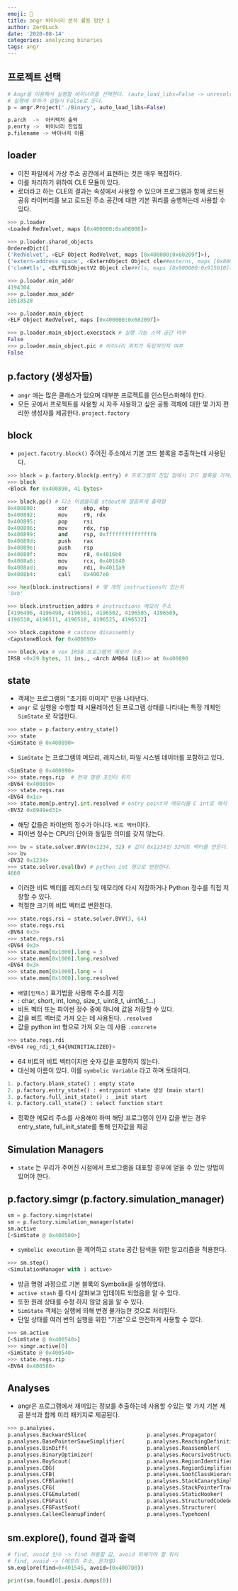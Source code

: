 ```yaml
---
emoji: 🤬
title: angr 바이너리 분석 활용 방안 1
author: Zer0Luck
date: '2020-08-14'
categories: analyzing binaries
tags: angr
---
```


## 프로젝트 선택

```python
# Angr을 이용해서 실행할 바이너리를 선택한다. (auto_load_libs=False -> unresolved)
# 실행에 부하가 걸릴시 False로 둔다.
p = angr.Project('./Binary', auto_load_libs=False)

p.arch  ->  아키텍처 출력
p.enrty ->  바이너리 진입점 
p.filename -> 바이너리 이름

```

## loader

- 이진 파일에서 가상 주소 공간에서 표현하는 것은 매우 복잡하다.
- 이를 처리하기 위하여 CLE 모듈이 있다.
- 로더라고 하는 CLE의 결과는 속성에서 사용할 수 있으며  프로그램과 함께 로드된 공유 라이버리를 보고 로드된 주소 공간에 대한 기본 쿼리를 숭행하는데 사용할 수 있다.

```python
>>> p.loader
<Loaded RedVelvet, maps [0x400000:0xa08000]>

>>> p.loader.shared_objects
OrderedDict([
('RedVelvet', <ELF Object RedVelvet, maps [0x400000:0x60209f]>),
('extern-address space', <ExternObject Object cle##externs, maps [0x800000:0x808000]>),
('cle##tls', <ELFTLSObjectV2 Object cle##tls, maps [0x900000:0x915010]>)])

>>> p.loader.min_addr
4194304
>>> p.loader.max_addr
10518528

>>> p.loader.main_object
<ELF Object RedVelvet, maps [0x400000:0x60209f]>

>>> p.loader.main_object.execstack # 실행 가능 스택 공간 여부
False
>>> p.loader.main_object.pic # 바이너리 위치가 독립적인지 여부
False

```

## p.factory (생성자들)

- `angr` 에는 많은 클래스가 있으며 대부분 프로젝트를 인스턴스화해야 한다.
- 모든 곳에서 프로젝트를 사용할 시 자주 사용하고 싶은 공통 객체에 대한 몇 가지 편리한 생성자를 제공한다. `project.factory`

## block

- `poject.facotry.block()` 주어진 주소에서 기본 코드 블록을 추출하는데 사용된다.

```python
>>> block = p.factory.block(p.entry) # 프로그램의 진입 점에서 코드 블록을 가져온다.
>>> block
<Block for 0x400890, 41 bytes>

>>> block.pp() # 디스 어셈블리를 stdout에 깔끔하게 출력함
0x400890:       xor     ebp, ebp
0x400892:       mov     r9, rdx
0x400895:       pop     rsi
0x400896:       mov     rdx, rsp
0x400899:       and     rsp, 0xfffffffffffffff0
0x40089d:       push    rax
0x40089e:       push    rsp
0x40089f:       mov     r8, 0x4016b0
0x4008a6:       mov     rcx, 0x401640
0x4008ad:       mov     rdi, 0x4011a9
0x4008b4:       call    0x4007e0

>>> hex(block.instructions) # 몇 개의 instructions이 있는지
'0xb'

>>> block.instruction_addrs # instructions 메모리 주소
[4196496, 4196498, 4196501, 4196502, 4196505, 4196509,
4196510, 4196511, 4196518, 4196525, 4196532]

>>> block.capstone # castone disassembly
<CapstoneBlock for 0x400890>

>>> block.vex # vex IRSB 프로그램의 메모리 주소
IRSB <0x29 bytes, 11 ins., <Arch AMD64 (LE)>> at 0x400890

```

## state

- 객체는 프로그램의 "초기화 이미지" 만을 나타낸다.
- `angr` 로 실행을 수행할 때 시뮬레이션 된 프로그램 상태를 나타내는 특정 개체인 `SimState` 로 작업한다.

```python
>>> state = p.factory.entry_state()
>>> state
<SimState @ 0x400890>
```

- `SimState` 는 프로그램의 메모리, 레지스터, 파일 시스템 데이터를 포함하고 있다.

```python
<SimState @ 0x400890>
>>> state.regs.rip  # 현재 명령 포인터 위치
<BV64 0x400890>
>>> state.regs.rax
<BV64 0x1c>
>>> state.mem[p.entry].int.resolved # entry point의 메모리를 C int로 해석
<BV32 0x8949ed31>
```

- 해당 값들은 파이썬의 정수가 아니다. `비트 벡터`이다.
- 파이썬 정수는 CPU의 단어와 동일한 의미를 갖지 않는다.

```python
>>> bv = state.solver.BVV(0x1234, 32) # 값이 0x1234인 32비트 벡터를 만든다.
>>> bv
<BV32 0x1234>
>>> state.solver.eval(bv) # python int 형으로 변환한다.
4660
```

- 이러한 비트 벡터를 레지스터 및 메모리에 다시 저장하거나 Python 정수를 직접 저장할 수 있다.
- 적절한 크기의 비트 벡터로 변환된다.

```python
>>> state.regs.rsi = state.solver.BVV(3, 64)
>>> state.regs.rsi
<BV64 0x3>
>>> state.regs.rsi
<BV64 0x3>
>>> state.mem[0x1000].long = 3
>>> state.mem[0x1000].long.resolved
<BV64 0x3>
>>> state.mem[0x1000].long = 4
>>> state.mem[0x1000].long.resolved
```

- `배열[인덱스]` 표기법을 사용해 주소를 지정
- <type> : char, short, int, long, size_t, uint8_t, uint16_t...)
- 비트 벡터 또는 파이썬 정수 중에 하나에 값을 저장할 수 있다.
- 값을 비트 벡터로 가져 오는 데 사용된다. `.resolved`
- 값을 python int 형으로 가져 오는 데 사용 `.concrete`

```python
>>> state.regs.rdi
<BV64 reg_rdi_1_64{UNINITIALIZED}>
```

- 64 비트의 비트 벡터이지만 숫자 값을 포함하지 않는다.
- 대신에 이름이 있다. 이를 `symbolic Variable` 라고 하며 토대이다.

```python
1. p.factory.blank_state() : empty state
2. p.factory.entry_state() : entrypoint state 생성 (main start)
3. p.factory.full_init_state() : _init start
4. p.factory.call_state() : select function start
```

- 정확한 메모리 주소를 사용해야 하며 해당 프로그램이 인자 값을 받는 경우 entry_state,
full_init_state를 통해 인자값을 제공

## Simulation Managers

- `state` 는 우리가 주어진 시점에서 프로그램을 대표할 경우에 얻을 수 있는 방법이 있어야  한다.

## p.factory.simgr (p.factory.simulation_manager)

```python
sm = p.factory.simgr(state)
sm = p.factory.simulation_manager(state)
sm.active
[<SimState @ 0x400580>]
```

- `symbolic execution` 을 제어하고 `state` 공간 탐색을 위한 알고리즘을 적용한다.

```python
>>> sm.step()
<SimulationManager with 1 active>
```

- 방금 명령 과정으로 기본 블록의 Symbolix을 실행하였다.
- `active stash` 를 다시 살펴보고 업데이트 되었음을 알 수 있다.
- 또한 원래 상태를 수정 하지 않았 음을 알 수 있다.
- `SimState` 객체는 실행에 의해 변경 불가능한 것으로 처리된다.
- 단일 상태를 여러 번의 실행을 위한 "기본"으로 안전하게 사용할 수 있다.

```python
>>> sm.active
[<SimState @ 0x400540>]
>>> simgr.active[0]
<SimState @ 0x400540>
>>> state.regs.rip
<BV64 0x400580>
```

## Analyses

- angr은 프로그램에서 재미있는 정보를 추출하는데 사용할 수있는 몇 가지 기본 제공 분석과 함께 미리 패키지로 제공된다.

```python
>>> p.analyses.
p.analyses.BackwardSlice(                   p.analyses.Propagator(
p.analyses.BasePointerSaveSimplifier(       p.analyses.ReachingDefinitions(
p.analyses.BinDiff(                         p.analyses.Reassembler(
p.analyses.BinaryOptimizer(                 p.analyses.RecursiveStructurer(
p.analyses.BoyScout(                        p.analyses.RegionIdentifier(
p.analyses.CDG(                             p.analyses.RegionSimplifier(
p.analyses.CFB(                             p.analyses.SootClassHierarchy(
p.analyses.CFBlanket(                       p.analyses.StackCanarySimplifier(
p.analyses.CFG(                             p.analyses.StackPointerTracker(
p.analyses.CFGEmulated(                     p.analyses.StaticHooker(
p.analyses.CFGFast(                         p.analyses.StructuredCodeGenerator(
p.analyses.CFGFastSoot(                     p.analyses.Structurer(
p.analyses.CalleeCleanupFinder(             p.analyses.Typehoon(
```

## sm.explore(), found 결과 출력

```python
# find, avoid 인수 -> find 허용할 값, avoid 피해가야 할 위치
# find, avoid -> (메모리 주소, 문자열)
sm.explore(find=0x401546, avoid=(0x4007D0))

print(sm.found[0].posix.dumps(0))
```

```toc
```